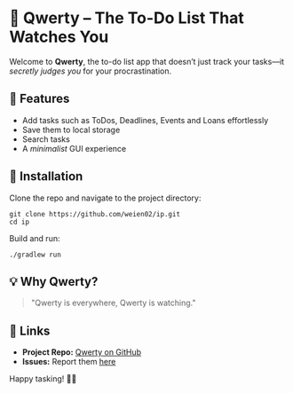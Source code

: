 # 🤖 Qwerty – The To-Do List That Watches You

Welcome to **Qwerty**, the to-do list app that doesn’t just track your tasks—it *secretly judges you* for your procrastination.

## 🚀 Features
- Add tasks such as ToDos, Deadlines, Events and Loans effortlessly
- Save them to local storage
- Search tasks
- A *minimalist* GUI experience

## 💾 Installation
Clone the repo and navigate to the project directory:
```
git clone https://github.com/weien02/ip.git
cd ip
```
Build and run:
```
./gradlew run
```

## 💡 Why Qwerty?
> "Qwerty is everywhere, Qwerty is watching."

## 🔗 Links
- **Project Repo:** [Qwerty on GitHub](https://github.com/weien02/ip)
- **Issues:** Report them [here](https://github.com/weien02/ip/issues)

Happy tasking! 🤖✨